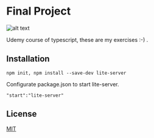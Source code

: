 # Final Project

![alt text](https://i.imgur.com/aOxRskY.png)

Udemy course of typescript, these are my exercises :-) .

## Installation

`npm init, npm install --save-dev lite-server `

Configurate package.json to start lite-server.

`"start":"lite-server"`

## License

[MIT](https://choosealicense.com/licenses/mit/)
